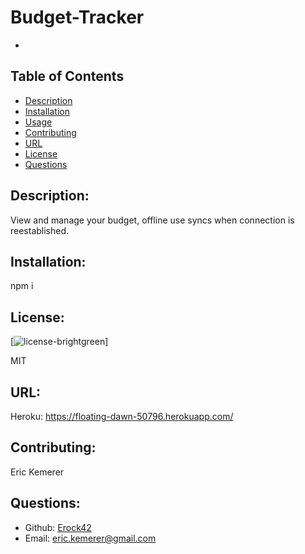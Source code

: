 # Budget-Tracker

  -

  ## Table of Contents 
  - [Description](#description)
  - [Installation](#installation)
  - [Usage](#usage)
  - [Contributing](#contributing)
  - [URL](#URL)
  - [License](#license)
  - [Questions](#questions)

  ## Description:

  View and manage your budget, offline use syncs when connection is reestablished.

  ## Installation:

  npm i

  ## License:

  [![license](https://img.shields.io/badge/license-MIT.svg)-brightgreen]

  MIT

  ## URL:

  Heroku: https://floating-dawn-50796.herokuapp.com/

  ## Contributing:

  Eric Kemerer

  ## Questions:

  - Github: [Erock42](https://github.com/Erock42)
  - Email: eric.kemerer@gmail.com 